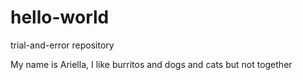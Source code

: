 # hello-world
trial-and-error repository

My name is Ariella, I like burritos
and dogs
and cats
but not together
